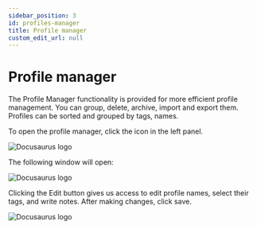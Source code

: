 ```yaml
---
sidebar_position: 3
id: profiles-manager
title: Profile manager
custom_edit_url: null
---
```


# Profile manager

The Profile Manager functionality is provided for more efficient profile management. You can group, delete, archive, import and export them. Profiles can be sorted and grouped by tags, names.

To open the profile manager, click the icon in the left panel.

![Docusaurus logo](/img/eng/sw/new-profile-1.png)

The following window will open:

![Docusaurus logo](/img/eng/sw/new-profile-2.png)

Clicking the Edit button gives us access to edit profile names, select their tags, and write notes. After making changes, click save.

![Docusaurus logo](/img/eng/sw/new-profile-3.png)